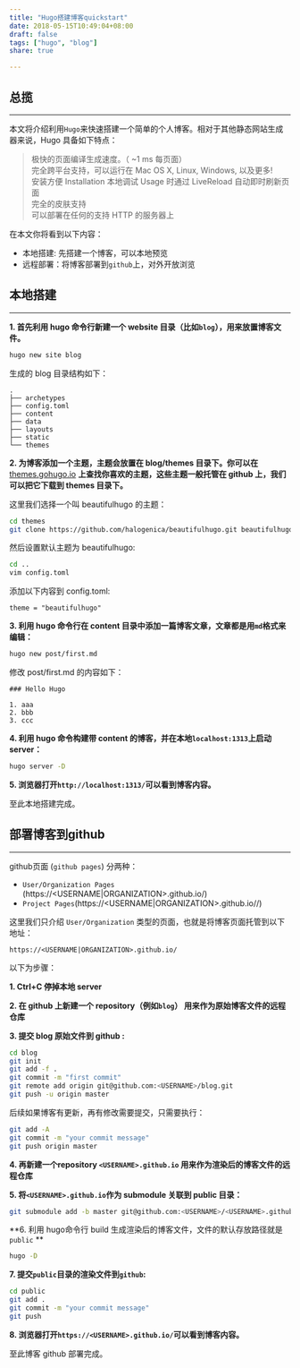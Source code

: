 ```yaml
---
title: "Hugo搭建博客quickstart"
date: 2018-05-15T10:49:04+08:00
draft: false
tags: ["hugo", "blog"]
share: true

---
```


## 总揽
---
本文将介绍利用`Hugo`来快速搭建一个简单的个人博客。相对于其他静态网站生成器来说，Hugo 具备如下特点：

> 极快的页面编译生成速度。（ ~1 ms 每页面）	
> 完全跨平台支持，可以运行在  Mac OS X,  Linux,  Windows, 以及更多! 	
> 安装方便 Installation	
> 本地调试 Usage 时通过 LiveReload 自动即时刷新页面	
> 完全的皮肤支持	
> 可以部署在任何的支持 HTTP 的服务器上	

在本文你将看到以下内容：

* 本地搭建: 先搭建一个博客，可以本地预览
* 远程部署：将博客部署到`github`上，对外开放浏览

## 本地搭建
---
**1. 首先利用 hugo 命令行新建一个 website 目录（比如`blog`），用来放置博客文件。**

```Bash
hugo new site blog
```

生成的 blog 目录结构如下：

```
.
├── archetypes
├── config.toml
├── content
├── data
├── layouts
├── static
└── themes
```


**2. 为博客添加一个主题，主题会放置在 blog/themes 目录下。你可以在** [themes.gohugo.io](https://themes.gohugo.io/) **上查找你喜欢的主题，这些主题一般托管在 github 上，我们可以把它下载到 themes 目录下。**

这里我们选择一个叫 beautifulhugo 的主题：

```Bash
cd themes
git clone https://github.com/halogenica/beautifulhugo.git beautifulhugo
```

然后设置默认主题为 beautifulhugo:

```Bash
cd ..
vim config.toml
```

添加以下内容到 config.toml:

```
theme = "beautifulhugo"
```


**3. 利用 hugo 命令行在 content 目录中添加一篇博客文章，文章都是用`md`格式来编辑：** 

```Bash
hugo new post/first.md
```

修改 post/first.md 的内容如下：

```
### Hello Hugo

1. aaa
2. bbb
3. ccc
```


**4. 利用 hugo 命令构建带 content 的博客，并在本地`localhost:1313`上启动 server：**

```Bash
hugo server -D
```


**5. 浏览器打开`http://localhost:1313/`可以看到博客内容。**

至此本地搭建完成。

## 部署博客到github
---
github页面 (`github pages`) 分两种：

* `User/Organization Pages` (https://<USERNAME|ORGANIZATION>.github.io/)
* `Project Pages`(https://<USERNAME|ORGANIZATION>.github.io/<PROJECT>/)

这里我们只介绍 `User/Organization` 类型的页面，也就是将博客页面托管到以下地址：

`https://<USERNAME|ORGANIZATION>.github.io/`

以下为步骤：

**1. Ctrl+C 停掉本地 server**

**2. 在 github 上新建一个 repository（例如`blog`） 用来作为原始博客文件的远程仓库**

**3. 提交 blog 原始文件到 github :**

```Bash
cd blog
git init
git add -f .
git commit -m "first commit"
git remote add origin git@github.com:<USERNAME>/blog.git
git push -u origin master
```

后续如果博客有更新，再有修改需要提交，只需要执行：  

```Bash
git add -A
git commit -m "your commit message"  
git push origin master  
```

**4. 再新建一个repository `<USERNAME>.github.io` 用来作为渲染后的博客文件的远程仓库**

**5. 将`<USERNAME>.github.io`作为 submodule 关联到 public 目录：**

```Bash
git submodule add -b master git@github.com:<USERNAME>/<USERNAME>.github.io.git public
```

**6. 利用 hugo命令行 build 生成渲染后的博客文件，文件的默认存放路径就是`public` **

```Bash
hugo -D
```

**7. 提交`public`目录的渲染文件到`github`:**

```Bash
cd public
git add .
git commit -m "your commit message"
git push
```

**8. 浏览器打开`https://<USERNAME>.github.io/`可以看到博客内容。**

至此博客 github 部署完成。


